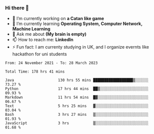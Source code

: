 ### Hi there 👋
- 🔭 I’m currently working on **a Catan like game**
- 🌱 I’m currently learning **Operating System, Computer Network, Machine Learning**
- 💬 Ask me about **(My brain is empty)**
- 📫 How to reach me: **LinkedIn**
- ⚡ Fun fact: I am currenty studying in UK, and I organize evernts like hackathon for uni students

<!--START_SECTION:waka-->

```text
From: 24 November 2021 - To: 28 March 2023

Total Time: 178 hrs 41 mins

Java                    130 hrs 55 mins ██████████████████▒░░░░░░   73.27 %
Python                  17 hrs 44 mins  ██▒░░░░░░░░░░░░░░░░░░░░░░   09.93 %
Markdown                11 hrs 54 mins  █▓░░░░░░░░░░░░░░░░░░░░░░░   06.67 %
Text                    5 hrs 25 mins   ▓░░░░░░░░░░░░░░░░░░░░░░░░   03.04 %
Bash                    3 hrs 27 mins   ▒░░░░░░░░░░░░░░░░░░░░░░░░   01.93 %
JavaScript              3 hrs           ▒░░░░░░░░░░░░░░░░░░░░░░░░   01.68 %
```

<!--END_SECTION:waka-->
